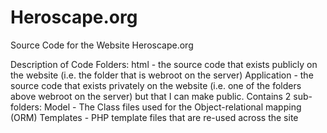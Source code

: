 # Heroscape.org
Source Code for the Website Heroscape.org

Description of Code Folders:
html - the source code that exists publicly on the website (i.e. the folder that is webroot on the server)
Application - the source code that exists privately on the website (i.e. one of the folders above webroot on the server) but that I can make public. Contains 2 sub-folders: 
    Model - The Class files used for the Object-relational mapping (ORM)
    Templates - PHP template files that are re-used across the site 